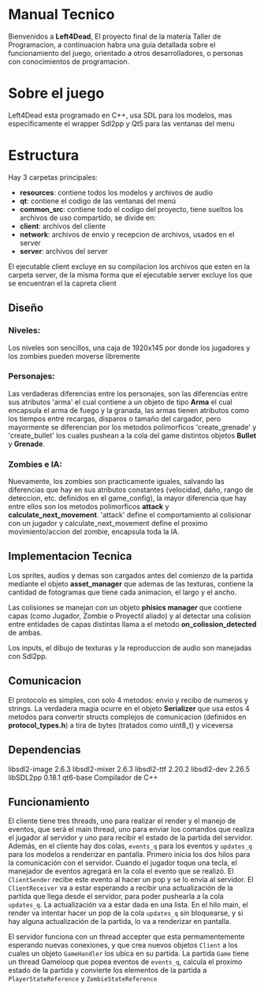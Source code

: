 ﻿# Manual Tecnico

Bienvenidos a **Left4Dead**, El proyecto final de la materia Taller de Programacion, a continuacion habra una guia detallada sobre el funcionamiento del juego, orientado a otros desarrolladores, o personas con conocimientos de programacion.

# Sobre el juego
Left4Dead esta programado en C++, usa SDL para los modelos, mas especificamente el wrapper Sdl2pp y Qt5 para las ventanas del menu

# Estructura

Hay 3 carpetas principales:

 - **resources**: contiene todos los modelos y archivos de audio
 - **qt**: contiene el codigo de las ventanas del menú
 - **common_src**: contiene todo el codigo del proyecto, tiene sueltos los archivos de uso compartido, se divide en:
 - **client**: archivos del cliente
 - **network**: archivos de envio y recepcion de archivos, usados en el server
 - **server**: archivos del server

El ejecutable client excluye en su compilacion los archivos que esten en la carpeta server, de la misma forma que el ejecutable server excluye los que se encuentran el la capreta client

## Diseño

### Niveles:
Los niveles son sencillos, una caja de 1920x145 por donde los jugadores y los zombies pueden moverse libremente
### Personajes:
Las verdaderas diferencias entre los personajes, son las diferencias entre sus atributos 'arma' el cual contiene a un objeto de tipo **Arma** el cual encapsula el arma de fuego y la granada, las armas tienen atributos como los tiempos entre recargas, disparos o tamaño del cargador, pero mayormente se diferencian por los metodos polimorficos 'create_grenade' y 'create_bullet' los cuales pushean a la cola del game distintos objetos **Bullet** y **Grenade**.
### Zombies e IA:
Nuevamente, los zombies son practicamente iguales, salvando las diferencias que hay en sus atributos constantes (velocidad, daño, rango de deteccion, etc. definidos en el game_config), la mayor diferencia que hay entre ellos son los metodos polimorficos **attack** y **calculate_next_movement**.
'attack' define el comportamiento al colisionar con un jugador y calculate_next_movement define el proximo movimiento/accion del zombie, encapsula toda la IA.

## Implementacion Tecnica

Los sprites, audios y demas son cargados antes del comienzo de la partida mediante el objeto **asset_manager** que ademas de las texturas, contiene la cantidad de fotogramas que tiene cada animacion, el largo y el ancho.

Las colisiones se manejan con un objeto **phisics manager** que contiene capas (como Jugador, Zombie o Proyectil aliado) y al detectar una colision entre entidades de capas distintas llama a el metodo **on_colission_detected** de ambas.

Los inputs, el dibujo de texturas y la reproduccion de audio son manejadas con Sdl2pp.


## Comunicacion

El protocolo es simples, con solo 4 metodos: envio y recibo de numeros y strings.
La verdadera magia ocurre en el objeto **Serializer** que usa estos 4 metodos para convertir structs complejos de comunicacion (definidos en **protocol_types.h**) a tira de bytes (tratados como uint8_t) y viceversa

## Dependencias
libsdl2-image 2.6.3
libsdl2-mixer 2.6.3
libsdl2-ttf 2.20.2
libsdl2-dev 2.26.5
libSDL2pp 0.18.1
qt6-base
Compilador de C++

## Funcionamiento

El cliente tiene tres threads, uno para realizar el render y el manejo de eventos, que será el main thread, uno para enviar los comandos que realiza el jugador al servidor y uno para recibir el estado de la partida del servidor. Además, en el cliente hay dos colas, `events_q` para los eventos y `updates_q` para los modelos a renderizar en pantalla. Primero inicia los dos hilos para la comunicación con el servidor. Cuando el jugador toque una tecla, el manejador de eventos agregará en la cola el evento que se realizó. El `ClientSender` recibe este evento al hacer un pop y se lo envía al servidor. El `ClientReceiver` va a estar esperando a recibir una actualización de la partida que llega desde el servidor, para poder pushearla a la cola `updates_q`. La actualización va a estar dada en una lista. En el hilo main, el render va intentar hacer un pop de la cola `updates_q` sin bloquearse, y si hay alguna actualización de la partida, lo va a renderizar en pantalla.

El servidor funciona con un thread accepter que esta permamentemente esperando nuevas conexiones, y que crea nuevos objetos `Client` a los cuales un objeto `GameHandler` los ubica en su partida. La partida `Game` tiene un thread Gameloop que popea eventos de `events_q`, calcula el proximo estado de la partida y convierte los elementos de la partida a `PlayerStateReference` y `ZombieStateReference`
